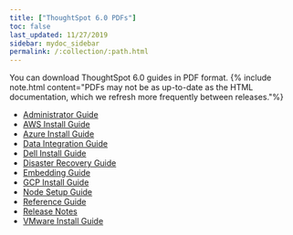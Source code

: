 ```yaml
---
title: ["ThoughtSpot 6.0 PDFs"]
toc: false
last_updated: 11/27/2019
sidebar: mydoc_sidebar
permalink: /:collection/:path.html
---
```


You can download ThoughtSpot 6.0 guides in PDF format.
{% include note.html content="PDFs may not be as up-to-date as the HTML documentation, which we refresh more frequently between releases."%}

* [Administrator Guide](/6.0/pdf/ThoughtSpot_Administration_Guide_6.0.pdf)
* [AWS Install Guide](/6.0/pdf/ThoughtSpot_AWS_Installation_Guide_6.0.pdf)
* [Azure Install Guide](/6.0/pdf/ThoughtSpot_Azure_Installation_Guide_6.0.pdf)
* [Data Integration Guide](/6.0/pdf/ThoughtSpot_Data_Integration_Guide_6.0.pdf)
* [Dell Install Guide](/6.0/pdf/ThoughtSpot_Dell_Integration_Guide_6.0.pdf)
* [Disaster Recovery Guide](/6.0/pdf/ThoughtSpot_Disaster_Recovery_Guide_6.0.pdf)
* [Embedding Guide](/6.0/pdf/ThoughtSpot_Application_Integration_Guide_6.0.pdf)
* [GCP Install Guide](/6.0/pdf/ThoughtSpot_GCP_Installation_Guide_6.0.pdf)
* [Node Setup Guide](/6.0/pdf/ThoughtSpot_Node_Setup_Guide_6.0.pdf)
* [Reference Guide](/6.0/pdf/ThoughtSpot_Reference_Guide_6.0.pdf)
* [Release Notes](/6.0/pdf/ThoughtSpot_Release_Notes_6.0.pdf)
* [VMware Install Guide](/6.0/pdf/ThoughtSpot_VMware_Installation_Guide_6.0.pdf)
